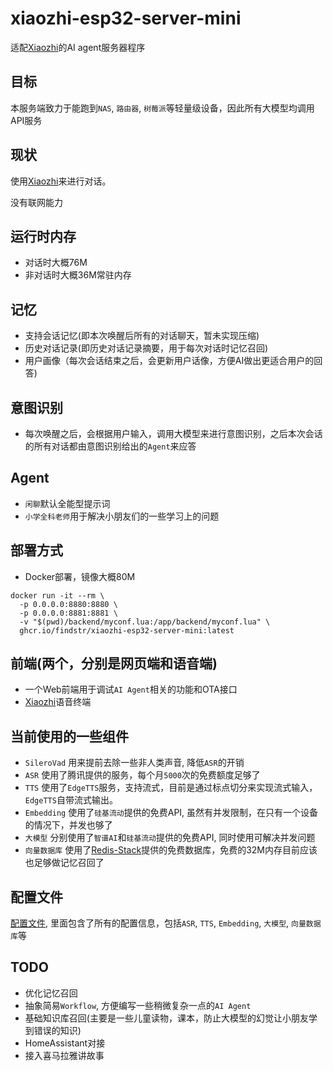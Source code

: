 # xiaozhi-esp32-server-mini

适配[Xiaozhi](https://github.com/78/xiaozhi-esp32?tab=readme-ov-file)的AI agent服务器程序

## 目标

本服务端致力于能跑到`NAS`, `路由器`, `树莓派`等轻量级设备，因此所有大模型均调用API服务

## 现状

使用[Xiaozhi](https://github.com/78/xiaozhi-esp32)来进行对话。

没有联网能力

## 运行时内存

- 对话时大概76M
- 非对话时大概36M常驻内存

## 记忆

- 支持会话记忆(即本次唤醒后所有的对话聊天，暂未实现压缩)
- 历史对话记录(即历史对话记录摘要，用于每次对话时记忆召回)
- 用户画像（每次会话结束之后，会更新用户话像，方便AI做出更适合用户的回答)

## 意图识别

- 每次唤醒之后，会根据用户输入，调用大模型来进行意图识别，之后本次会话的所有对话都由意图识别给出的`Agent`来应答

## Agent

- `闲聊`默认全能型提示词
- `小学全科老师`用于解决小朋友们的一些学习上的问题

## 部署方式

- Docker部署，镜像大概80M

```
docker run -it --rm \
  -p 0.0.0.0:8880:8880 \
  -p 0.0.0.0:8881:8881 \
  -v "$(pwd)/backend/myconf.lua:/app/backend/myconf.lua" \
  ghcr.io/findstr/xiaozhi-esp32-server-mini:latest
```

## 前端(两个，分别是网页端和语音端)

- 一个Web前端用于调试`AI Agent`相关的功能和OTA接口
- [Xiaozhi](https://github.com/78/xiaozhi-esp32?tab=readme-ov-file)语音终端


## 当前使用的一些组件

- `SileroVad` 用来提前去除一些非人类声音, 降低`ASR`的开销
- `ASR` 使用了腾讯提供的服务，每个月`5000`次的免费额度足够了
- `TTS` 使用了`EdgeTTS`服务，支持流式，目前是通过标点切分来实现流式输入，`EdgeTTS`自带流式输出。
- `Embedding` 使用了`硅基流动`提供的免费API, 虽然有并发限制，在只有一个设备的情况下，并发也够了
- `大模型` 分别使用了`智谱AI`和`硅基流动`提供的免费API, 同时使用可解决并发问题
- `向量数据库` 使用了[Redis-Stack](https://redis.io/about/about-stack)提供的免费数据库，免费的32M内存目前应该也足够做记忆召回了
## 配置文件

[配置文件](./backend/conf.lua), 里面包含了所有的配置信息，包括`ASR`, `TTS`, `Embedding`, `大模型`, `向量数据库`等

## TODO

- 优化记忆召回
- 抽象简易`Workflow`, 方便编写一些稍微复杂一点的`AI Agent`
- 基础知识库召回(主要是一些儿童读物，课本，防止大模型的幻觉让小朋友学到错误的知识)
- HomeAssistant对接
- 接入喜马拉雅讲故事

